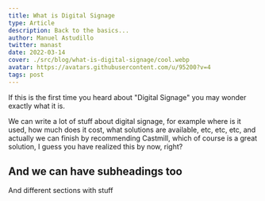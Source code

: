 ```yaml
---
title: What is Digital Signage
type: Article
description: Back to the basics...
author: Manuel Astudillo
twitter: manast
date: 2022-03-14
cover: ./src/blog/what-is-digital-signage/cool.webp
avatar: https://avatars.githubusercontent.com/u/95200?v=4
tags: post
---
```


If this is the first time you heard about "Digital Signage" you may wonder exactly what it is.

We can write a lot of stuff about digital signage, for example where is it used, how much does it cost,
what solutions are available, etc, etc, etc, and actually we can finish by recommending Castmill, which
of course is a great solution, I guess you have realized this by now, right?

## And we can have subheadings too

And different sections with stuff
